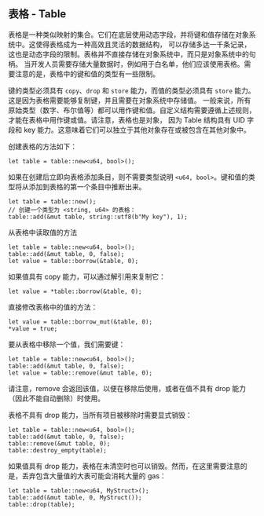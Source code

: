 ## 表格 - Table

表格是一种类似映射的集合。它们在底层使用动态字段，并将键和值存储在对象系统中。这使得表格成为一种高效且灵活的数据结构，
可以存储多达一千条记录，这也是动态字段的限制。表格并不直接存储在对象系统中，而只是对象系统中的句柄。
当开发人员需要存储大量数据时，例如用于白名单，他们应该使用表格。需要注意的是，表格中的键和值的类型有一些限制。

键的类型必须具有 `copy`、`drop` 和 `store` 能力，而值的类型必须具有 `store` 能力。这是因为表格需要能够复制键，并且需要在对象系统中存储值。
一般来说，所有原始类型（数字、布尔值等）都可以用作键和值。自定义结构需要遵循上述规则，才能在表格中用作键或值。请注意，表格也是对象，
因为 Table 结构具有 UID 字段和 key 能力。这意味着它们可以独立于其他对象存在或被包含在其他对象中。

创建表格的方法如下：
```move
let table = table::new<u64, bool>();
```
如果在创建后立即向表格添加条目，则不需要类型说明 `<u64, bool>`。键和值的类型将从添加到表格的第一个条目中推断出来。
```move
let table = table::new();
// 创建一个类型为 <string, u64> 的表格：
table::add(&mut table, string::utf8(b"My key"), 1);
```
从表格中读取值的方法
```move
let table = table::new<u64, bool>();
table::add(&mut table, 0, false);
let value = table::borrow(&table, 0);
```
如果值具有 copy 能力，可以通过解引用来复制它：
```move
let value = *table::borrow(&table, 0);
```
直接修改表格中的值的方法：
```move
let value = table::borrow_mut(&table, 0);
*value = true;
```
要从表格中移除一个值，我们需要键：
```move
let table = table::new<u64, bool>();
table::add(&mut table, 0, false);
let value = table::remove(&mut table, 0);
```
请注意，remove 会返回该值，以便在移除后使用，或者在值不具有 drop 能力（因此不能自动删除）时使用。

表格不具有 drop 能力，当所有项目被移除时需要显式销毁：
```move
let table = table::new<u64, bool>();
table::add(&mut table, 0, false);
table::remove(&mut table, 0);
table::destroy_empty(table);
```
如果值具有 drop 能力，表格在未清空时也可以销毁。然而，在这里需要注意的是，丢弃包含大量值的大表可能会消耗大量的 gas：
```move
let table = table::new<u64, MyStruct>();
table::add(&mut table, 0, MyStruct());
table::drop(table);
```

